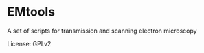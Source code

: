 EMtools
=========
A set of scripts for transmission and scanning electron microscopy

License: GPLv2
